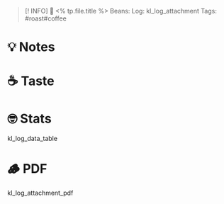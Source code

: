 
> [! INFO]  🫘 <% tp.file.title %>
>  Beans:
> Log: kl_log_attachment
> Tags:  #roast#coffee


# 💡 Notes

# ☕ Taste

# 🤓 Stats

kl_log_data_table

# 🪵 PDF

kl_log_attachment_pdf
